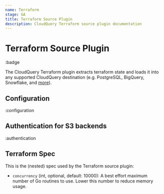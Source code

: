 ```yaml
---
name: Terraform
stage: GA
title: Terraform Source Plugin
description: CloudQuery Terraform source plugin documentation
---
```


# Terraform Source Plugin

:badge

The CloudQuery Terraform plugin extracts terraform state and loads it into any supported CloudQuery destination (e.g. PostgreSQL, BigQuery, Snowflake, and [more](/docs/plugins/destinations/overview)).

## Configuration

:configuration

## Authentication for S3 backends

:authentication

## Terraform Spec

This is the (nested) spec used by the Terraform source plugin:

- `concurrency` (int, optional, default: 10000):
  A best effort maximum number of Go routines to use. Lower this number to reduce memory usage.
